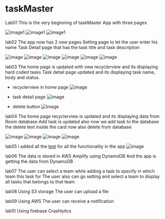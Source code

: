 # taskMaster

Lab01
This is the very beginning of taskMaster App with three pages
   
![image1](/screenshots/myTasksPage01.png)
![image1](/screenshots/allTasksPage03.png)
![image1](/screenshots/addTaskPage02.png)



lab02
The app now has 2 new pages
Setting page to let the user enter his name
Task Detail page that has the task title and task description

![image](/screenshots/MainActivityWithNewRequirementLab02.png)
![image](/screenshots/TaskTitlePageFromButton1.png)
![image](/screenshots/TaskTitlePageFromButton2.png)
![image](/screenshots/TaskTitlePageFromButton3.png)
![image](/screenshots/SettingPage.png)
![image](/screenshots/TestSettingPage.png)

lab03
The home page is updated with new recyclerview and its displaying hard coded tasks
Task detail page updated and its displaying task name, body and status.

* recyclerview in home page
![image](/screenshots/recycleview/recycleview_homepage.png)

* task detail page
![image](/screenshots/recycleview/taskDetailFromRecycleView.png)

* delete button
![image](/screenshots/recycleview/deleteFromRecycleView.png)

lab04 
The home page recyclerview is updated and its displaying data from Room database
Add task is updated also now we add task to the database 
the delete text inside the card now also delete from database

![image](/screenshots/Room/roomHomePage.png)
![image](/screenshots/Room/roomAddTask.png)
![image](/screenshots/Room/roomHomePageAfterAddingTask.png)
![image](/screenshots/Room/roomTaskDetails.png)

lab05
I added all the [test](./app/src/androidTest/java/com/example/taskmasterapp/taskMasterTest.java) for all the functionality in the app
![image](./screenshots/taskmasterTestsPassed.png)

lab06
The data is stored in AWS Amplify using DynamoDB 
And the app is getting the data from DynamoDB


lab07
The user can select a team while adding a task to specify in which team this task for
The user also can go setting and select a team to display all tasks that belongs to that team


lab08
Using S3 storage The user can upload a file

lab09
Using AWS The user can receive a notification

lab10 
Using firebase Crashlyitcs     



